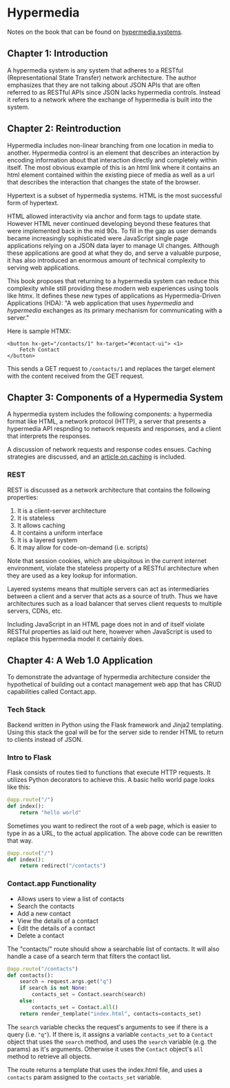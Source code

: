 # Hypermedia

Notes on the book that can be found on [hypermedia.systems](hypermedia.systems).

## Chapter 1: Introduction

A hypermedia system is any system that adheres to a RESTful (Representational State Transfer) network architecture. The author emphasizes that they are not talking about JSON APIs that are often referred to as RESTful APIs since JSON lacks hypermedia controls. Instead it refers to a network where the exchange of hypermedia is built into the system.

## Chapter 2: Reintroduction

Hypermedia includes non-linear branching from one location in media to another. Hypermedia control is an element that describes an interaction by encoding information about that interaction directly and completely within itself. The most obvious example of this is an html link where it contains an html element contained within the existing piece of media as well as a url that describes the interaction that changes the state of the browser.

Hypertext is a subset of hypermedia systems. HTML is the most successful form of hypertext.

HTML allowed interactivity via anchor and form tags to update state. However HTML never continued developing beyond these features that were implemented back in the mid 90s. To fill in the gap as user demands became increasingly sophisticated were JavaScript single page applications relying on a JSON data layer to manage UI changes. Although these applications are good at what they do, and serve a valuable purpose, it has also introduced an enormous amount of technical complexity to serving web applications.

This book proposes that returning to a hypermedia system can reduce this complexity while still providing these modern web experiences using tools like htmx. It defines these new types of applications as Hypermedia-Driven Applications (HDA): "A web application that uses _hypermedia_ and _hypermedia_ exchanges as its primary mechanism for communicating with a server."

Here is sample HTMX:

```
<button hx-get="/contacts/1" hx-target="#contact-ui"> <1>
    Fetch Contact
</button>
```

This sends a GET request to `/contacts/1` and replaces the target element with the content received from the GET request.

## Chapter 3: Components of a Hypermedia System

A hypermedia system includes the following components: a hypermedia format like HTML, a network protocol (HTTP), a server that presents a hypermedia API respnding to network requests and responses, and a client that interprets the responses.

A discussion of network requests and response codes ensues. Caching strategies are discussed, and an [article on caching](https://developer.mozilla.org/en-US/docs/Web/HTTP/Caching) is included.

### REST

REST is discussed as a network architecture that contains the following properties:
1. It is a client-server architecture
2. It is stateless
3. It allows caching
4. It contains a uniform interface
5. It is a layered system
6. It may allow for code-on-demand (i.e. scripts)

Note that session cookies, which are ubiquitous in the current internet environment, violate the stateless property of a RESTful architecture when they are used as a key lookup for information.

Layered systems means that multiple servers can act as intermediaries between a client and a server that acts as a source of truth. Thus we have architectures such as a load balancer that serves client requests to multiple servers, CDNs, etc.

Including JavaScript in an HTML page does not in and of itself violate RESTful properties as laid out here, however when JavaScript is used to replace this hypermedia model it certainly does.

## Chapter 4: A Web 1.0 Application

To demonstrate the advantage of hypermedia architecture consider the hypothetical of building out a contact management web app that has CRUD capabilities called Contact.app.

### Tech Stack

Backend written in Python using the Flask framework and Jinja2 templating. Using this stack the goal will be for the server side to render HTML to return to clients instead of JSON.

### Intro to Flask

Flask consists of routes tied to functions that execute HTTP requests. It utilizes Python decorators to achieve this. A basic hello world page looks like this:

```python
@app.route("/")
def index():
    return "hello world"
```

Sometimes you want to redirect the root of a web page, which is easier to type in as a URL, to the actual application. The above code can be rewritten that way.

```python
@app.route("/")
def index():
    return redirect("/contacts")
```

### Contact.app Functionality

- Allows users to view a list of contacts
- Search the contacts
- Add a new contact
- View the details of a contact
- Edit the details of a contact
- Delete a contact

The "contacts/" route should show a searchable list of contacts. It will also handle a case of a search term that filters the contact list.

```python
@app.route("/contacts")
def contacts():
    search = request.args.get("q")
    if search is not None:
        contacts_set = Contact.search(search)
    else:
        contacts_set = Contact.all()
    return render_template("index.html", contacts=contacts_set)
```

The `search` variable checks the request's arguments to see if there is a query (i.e. `"q"`). If there is, it assigns a variable `contacts_set` to a `Contact` object that uses the `search` method, and uses the `search` variable (e.g. the params) as it's arguments. Otherwise it uses the `Contact` object's `all` method to retrieve all objects.

The route returns a template that uses the index.html file, and uses a `contacts` param assigned to the `contacts_set` variable.

